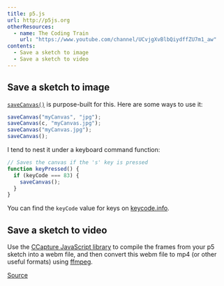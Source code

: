 ```yaml
---
title: p5.js
url: http://p5js.org
otherResources:
  - name: The Coding Train
    url: "https://www.youtube.com/channel/UCvjgXvBlbQiydffZU7m1_aw"
contents:
  - Save a sketch to image
  - Save a sketch to video
---
```


## Save a sketch to image

[`saveCanvas()`](https://p5js.org/reference/#/p5/saveCanvas) is purpose-built for this. Here are some ways to use it:

```js
saveCanvas("myCanvas", "jpg");
saveCanvas(c, "myCanvas.jpg");
saveCanvas("myCanvas.jpg");
saveCanvas();
```

I tend to nest it under a keyboard command function:

```js
// Saves the canvas if the 's' key is pressed
function keyPressed() {
  if (keyCode === 83) {
    saveCanvas();
  }
}
```

You can find the `keyCode` value for keys on [keycode.info](https://keycode.info).

## Save a sketch to video

Use the [CCapture JavaScript library](https://github.com/spite/ccapture.js) to compile the frames from your p5 sketch into a webm file, and then convert this webm file to mp4 (or other useful formats) using [ffmpeg](ffmpeg).

[Source](https://www.youtube.com/watch?v=-JkGPCQVYf0&t=270s)
